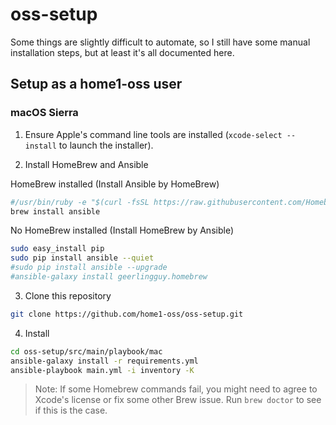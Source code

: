 
# oss-setup

Some things are slightly difficult to automate, 
so I still have some manual installation steps, 
but at least it's all documented here.

## Setup as a home1-oss user

### macOS Sierra

1. Ensure Apple's command line tools are installed (`xcode-select --install` to launch the installer).

2. Install HomeBrew and Ansible

HomeBrew installed (Install Ansible by HomeBrew)
```sh
#/usr/bin/ruby -e "$(curl -fsSL https://raw.githubusercontent.com/Homebrew/install/master/install)"
brew install ansible
```

No HomeBrew installed (Install HomeBrew by Ansible)
```sh
sudo easy_install pip
sudo pip install ansible --quiet
#sudo pip install ansible --upgrade
#ansible-galaxy install geerlingguy.homebrew
```

3. Clone this repository

```sh
git clone https://github.com/home1-oss/oss-setup.git
```

4. Install

```sh
cd oss-setup/src/main/playbook/mac
ansible-galaxy install -r requirements.yml
ansible-playbook main.yml -i inventory -K
```

> Note: If some Homebrew commands fail, you might need to agree to Xcode's license or fix some other Brew issue. Run `brew doctor` to see if this is the case.

